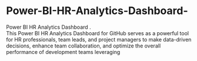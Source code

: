 # Power-BI-HR-Analytics-Dashboard-
Power BI HR Analytics Dashboard .
<br>
This Power BI HR Analytics Dashboard for GitHub serves as a powerful tool for HR professionals, team leads, and project managers to make data-driven decisions, enhance team collaboration, and optimize the overall performance of development teams leveraging
